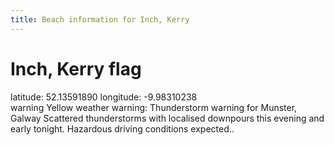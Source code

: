 ```yaml
---
title: Beach information for Inch, Kerry
---
```

# Inch, Kerry <span class="material-icons blue-flag">flag</span>

<div class="location-info">latitude: 52.13591890 longitude: -9.98310238</div>
<div id="met-eireann-warnings"><span class="material-icons yellow-warning">warning</span>&nbsp;Yellow weather warning: Thunderstorm warning for Munster, Galway Scattered thunderstorms with localised downpours this evening and early tonight. Hazardous driving conditions expected..&nbsp;</div>
<div></div>